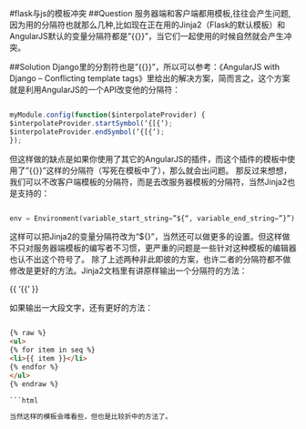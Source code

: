 #flask与js的模板冲突
##Question
服务器端和客户端都用模板,往往会产生问题,因为用的分隔符也就那么几种,比如现在正在用的Jinja2（Flask的默认模板）和AngularJS默认的变量分隔符都是”{{}}”，当它们一起使用的时候自然就会产生冲突。

##Solution
Django里的分割符也是”{{}}”，所以可以参考：《AngularJS with Django – Conflicting template tags》里给出的解决方案，简而言之，这个方案就是利用AngularJS的一个API改变他的分隔符：

```js

myModule.config(function($interpolateProvider) {
$interpolateProvider.startSymbol(‘{[{‘);
$interpolateProvider.endSymbol(‘{[{‘);
});

```

但这样做的缺点是如果你使用了其它的AngularJS的插件，而这个插件的模板中使用了”{{}}”这样的分隔符（写死在模板中了），那么就会出问题。
那反过来想想，我们可以不改客户端模板的分隔符，而是去改服务器模板的分隔符，当然Jinja2也是支持的：

```python

env = Environment(variable_start_string=”${“, variable_end_string=”}”)

```

这样可以把Jinja2的变量分隔符改为“${}”，当然还可以做更多的设置。但这样做不只对服务器端模板的编写者不习惯，更严重的问题是一些针对这种模板的编辑器也认不出这个符号了。
除了上述两种非此即彼的方案，也许二者的分隔符都不做修改是更好的方法。Jinja2文档里有讲原样输出一个分隔符的方法：

{{ ‘{{‘ }}

如果输出一大段文字，还有更好的方法：
```html

{% raw %}
<ul>
{% for item in seq %}
<li>{{ item }}</li>
{% endfor %}
</ul>
{% endraw %}

```html

当然这样的模板会难看些，但也是比较折中的方法了。
